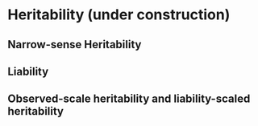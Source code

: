 # Heritability (under construction)


## Narrow-sense Heritability


## Liability


## Observed-scale heritability and liability-scaled heritability

